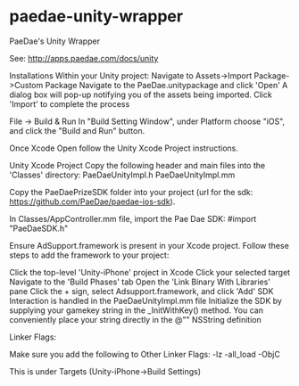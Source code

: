 paedae-unity-wrapper
====================

PaeDae's Unity Wrapper

See: http://apps.paedae.com/docs/unity

Installations
Within your Unity project:
Navigate to Assets->Import Package->Custom Package
Navigate to the PaeDae.unitypackage and click 'Open'
A dialog box will pop-up notifying you of the assets being imported. Click 'Import' to complete the process

File -> Build & Run
In "Build Setting Window", under Platform choose "iOS", and click the "Build and Run" button.

Once Xcode Open follow the Unity Xcode Project instructions.

Unity Xcode Project
Copy the following header and main files into the 'Classes' directory: 
PaeDaeUnityImpl.h PaeDaeUnityImpl.mm

Copy the PaeDaePrizeSDK folder into your project (url for the sdk: https://github.com/PaeDae/paedae-ios-sdk).

In Classes/AppController.mm file, import the Pae Dae SDK:
\#import "PaeDaeSDK.h"

Ensure AdSupport.framework is present in your Xcode project. Follow these steps to add the framework to your project:

Click the top-level 'Unity-iPhone' project in Xcode
Click your selected target
Navigate to the 'Build Phases' tab
Open the 'Link Binary With Libraries' pane
Click the + sign, select Adsupport.framework, and click 'Add'
SDK Interaction is handled in the PaeDaeUnityImpl.mm file
Initialize the SDK by supplying your gamekey string in the _InitWithKey() method. You can conveniently place your string directly in the @"" NSString definition

Linker Flags:

Make sure you add the following to Other Linker Flags:
-lz
-all_load
-ObjC

This is under Targets (Unity-iPhone->Build Settings)

